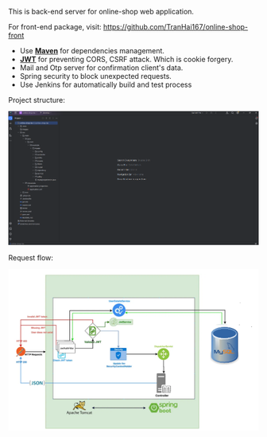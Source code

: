 This is back-end server for online-shop web application.

For front-end package, visit: https://github.com/TranHai167/online-shop-front  

* Use **[Maven](maven.md)** for dependencies management.
* **[JWT](jwt.md)** for preventing CORS, CSRF attack. Which is cookie forgery. 
* Mail and Otp server for confirmation client's data.
* Spring security to block unexpected requests.
* Use Jenkins for automatically build and test process

Project structure: 

![Project structure](/images/pj_structure.png)

Request flow:

![Project structure](/images/request_direction.png)

